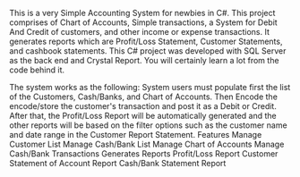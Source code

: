 This is a very Simple Accounting System for newbies in C#. This project comprises of Chart of Accounts, Simple transactions, a System for Debit And Credit of customers, and other income or expense transactions. It generates reports which are Profit/Loss Statement, Customer Statements, and cashbook statements. This C# project was developed with SQL Server as the back end and Crystal Report. You will certainly learn a lot from the code behind it.

The system works as the following:
System users must populate first the list of the Customers, Cash/Banks, and Chart of Accounts.
Then Encode the encode/store the customer's transaction and post it as a Debit or Credit.
After that, the Profit/Loss Report will be automatically generated and the other reports will be based on the filter options such as the customer name and date range in the Customer Report Statement.
Features
Manage Customer List
Manage Cash/Bank List
Manage Chart of Accounts
Manage Cash/Bank Transactions
Generates Reports
Profit/Loss Report
Customer Statement of Account Report
Cash/Bank Statement Report
